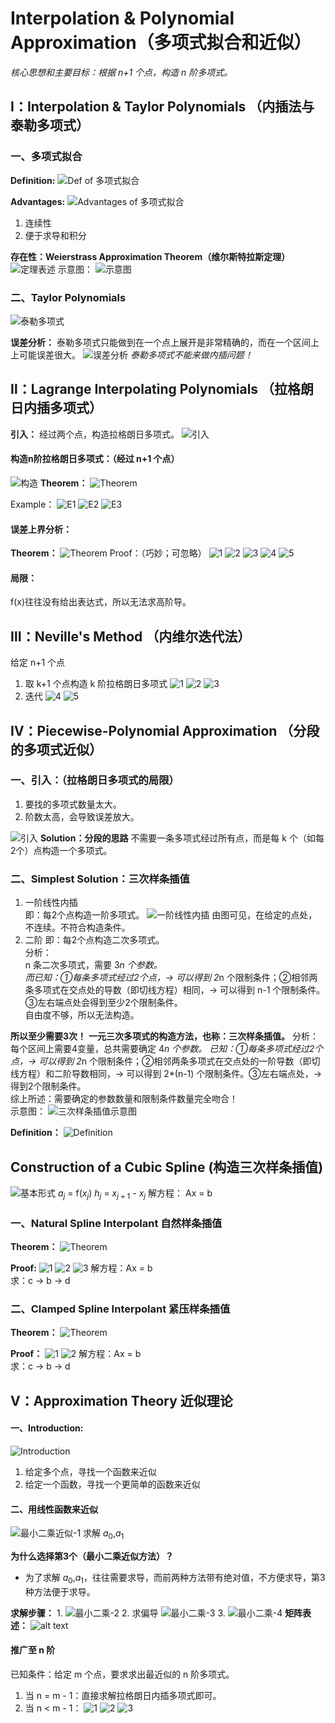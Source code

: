 # Interpolation & Polynomial Approximation（多项式拟合和近似）
*核心思想和主要目标：根据 n+1 个点，构造 n 阶多项式。*

## Ⅰ：Interpolation & Taylor Polynomials （内插法与泰勒多项式）

### 一、多项式拟合

**Definition:**
![Def of 多项式拟合](<Def of 多项式拟合.png>)

**Advantages:**
![Advantages of 多项式拟合](多项式拟合的优点.png)
1. 连续性
2. 便于求导和积分  

**存在性：Weierstrass Approximation Theorem（维尔斯特拉斯定理）**
![定理表述](维尔斯特拉斯定理的表述.png)
示意图：
![示意图](维尔斯特拉斯定理的示意图.png)

### 二、Taylor Polynomials
![泰勒多项式](泰勒多项式.png)

**误差分析：**
泰勒多项式只能做到在一个点上展开是非常精确的，而在一个区间上上可能误差很大。
![误差分析](泰勒多项式的误差分析.png)
*泰勒多项式不能来做内插问题！*

## Ⅱ：Lagrange Interpolating Polynomials （拉格朗日内插多项式）
**引入：**
经过两个点，构造拉格朗日多项式。
![引入](拉格朗日多项式-引入.png)

#### 构造n阶拉格朗日多项式：（经过 n+1 个点）
![构造](拉格朗日多项式-n阶.png)
**Theorem：**
![Theorem](拉格朗日多项式-n阶-定理.png)

Example：
![E1](拉格朗日多项式-Example-1.png)
![E2](拉格朗日多项式-Example-2.png)
![E3](拉格朗日多项式-Example-3.png)

#### 误差上界分析：
**Theorem：**
![Theorem](拉格朗日多项式-误差上界分析-定理.png)
Proof：（巧妙；可忽略）
![1](拉格朗日多项式-误差分析-定理证明-1.png)
![2](拉格朗日多项式-误差分析-定理证明-2.png)
![3](拉格朗日多项式-误差分析-定理证明-3.png)
![4](拉格朗日多项式-误差分析-定理证明-4.png)
![5](拉格朗日多项式-误差分析-定理证明-5.png)

#### 局限：
f(x)往往没有给出表达式，所以无法求高阶导。

## Ⅲ：Neville's Method （内维尔迭代法）
给定 n+1 个点
1. 取 k+1 个点构造 k 阶拉格朗日多项式
![1](内维尔多项式构造-1.png)
![2](内维尔多项式构造-2.png)
![3](内维尔多项式构造-3.png)
2. 迭代
![4](内维尔多项式构造-4.png)
![5](内维尔多项式构造-5.png)

## Ⅳ：Piecewise-Polynomial Approximation （分段的多项式近似）
### 一、引入：（拉格朗日多项式的局限）
1. 要找的多项式数量太大。
2. 阶数太高，会导致误差放大。

![引入](分段近似-引入.png)
**Solution：分段的思路**
不需要一条多项式经过所有点，而是每 k 个（如每2个）点构造一个多项式。

### 二、Simplest Solution：三次样条插值
1. 一阶线性内插  
即：每2个点构造一阶多项式。
![一阶线性内插](分段近似-一阶线性内插.png)
由图可见，在给定的点处，不连续。不符合构造条件。
2. 二阶
即：每2个点构造二次多项式。  
分析：  
n 条二次多项式，需要 3*n 个参数。  
而已知：①每条多项式经过2个点，-> 可以得到 2*n 个限制条件；②相邻两条多项式在交点处的导数（即切线方程）相同，-> 可以得到 n-1 个限制条件。③左右端点处会得到至少2个限制条件。  
自由度不够，所以无法构造。

**所以至少需要3次！**
**一元三次多项式的构造方法，也称：三次样条插值。**
分析：  
每个区间上需要4变量，总共需要确定 4*n 个参数。
已知：①每条多项式经过2个点，-> 可以得到 2*n 个限制条件；②相邻两条多项式在交点处的一阶导数（即切线方程）和二阶导数相同，-> 可以得到 2*(n-1) 个限制条件。③左右端点处，-> 得到2个限制条件。  
综上所述：需要确定的参数数量和限制条件数量完全吻合！  
示意图：
![三次样条插值示意图](三次样条插值-示意图.png)

**Definition：**
![Definition](<三次样条插值 Definition.png>)

## Construction of a Cubic Spline (构造三次样条插值)
![基本形式](三次样条插值基本形式.png)
$a_j$ = f($x_j$)
$h_j$ = $x_{j+1}$ - $x_j$
解方程：
Ax = b
### 一、Natural Spline Interpolant 自然样条插值
**Theorem：**
![Theorem](自然样条-Theorem.png)

**Proof:**
![1](自然样条-1.png)
![2](自然样条-2.png)
![3](自然样条-3.png)
解方程：Ax = b  
求：c -> b -> d
### 二、Clamped Spline Interpolant 紧压样条插值
**Theorem：**
![Theorem](紧压样条-Theorem.png)

**Proof：**
![1](紧压样条-1.png)
![2](紧压样条-2.png)
解方程：Ax = b  
求：c -> b -> d

## Ⅴ：Approximation Theory 近似理论
#### 一、Introduction:
![Introduction](近似理论的引入.png)
1. 给定多个点，寻找一个函数来近似
2. 给定一个函数，寻找一个更简单的函数来近似

#### 二、用线性函数来近似
![最小二乘近似-1](近似理论-最小二乘近似-1.png)
求解 $a_0$,$a_1$  

**为什么选择第3个（最小二乘近似方法）？**
- 为了求解 $a_0$,$a_1$，往往需要求导，而前两种方法带有绝对值，不方便求导，第3种方法便于求导。

**求解步骤：**
1. 
![最小二乘-2](近似理论-最小二乘近似-2.png)
2. 求偏导
![最小二乘-3](近似理论-最小二乘近似-3.png)
3. 
![最小二乘-4](近似理论-最小二乘近似-4.png)
**矩阵表述：**
![alt text](近似理论-最小二乘近似-矩阵表述.png)

#### 推广至 n 阶
已知条件：给定 m 个点，要求求出最近似的 n 阶多项式。  
1. 当 n = m - 1：直接求解拉格朗日内插多项式即可。  
2. 当 n < m - 1：
![1](最小二乘近似-n阶-1.png)
![2](最小二乘近似-n阶-2.png)
![3](最小二乘近似-n阶-3.png)